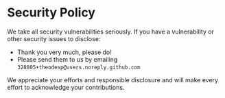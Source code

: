 # Security Policy

We take all security vulnerabilities seriously.
If you have a vulnerability or other security issues to disclose:

- Thank you very much, please do!
- Please send them to us by emailing `328805+theodesp@users.noreply.github.com`

We appreciate your efforts and responsible disclosure and will make every effort to acknowledge your contributions.
